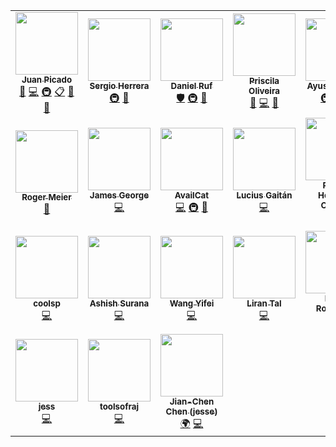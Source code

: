 <!-- ALL-CONTRIBUTORS-LIST:START - Do not remove or modify this section -->
<!-- markdownlint-disable -->
<table>
  <tr>
    <td align="center"><a href="https://www.linkedin.com/in/jotadeveloper/"><img src="https://avatars0.githubusercontent.com/u/558752?v=4" width="100px;" alt=""/><br /><sub><b>Juan Picado</b></sub></a><br /><a href="https://github.com/verdaccio/verdaccio/commits?author=juanpicado" title="Documentation">📖</a> <a href="https://github.com/verdaccio/verdaccio/commits?author=juanpicado" title="Code">💻</a> <a href="#infra-juanpicado" title="Infrastructure (Hosting, Build-Tools, etc)">🚇</a> <a href="#eventOrganizing-juanpicado" title="Event Organizing">📋</a> <a href="#blog-juanpicado" title="Blogposts">📝</a> <a href="#maintenance-juanpicado" title="Maintenance">🚧</a></td>
    <td align="center"><a href="https://github.com/sergiohgz"><img src="https://avatars3.githubusercontent.com/u/14012309?v=4" width="100px;" alt=""/><br /><sub><b>Sergio Herrera</b></sub></a><br /><a href="#infra-sergiohgz" title="Infrastructure (Hosting, Build-Tools, etc)">🚇</a> <a href="#maintenance-sergiohgz" title="Maintenance">🚧</a></td>
    <td align="center"><a href="https://daniel-ruf.de/"><img src="https://avatars1.githubusercontent.com/u/827205?v=4" width="100px;" alt=""/><br /><sub><b>Daniel Ruf</b></sub></a><br /><a href="#security-DanielRuf" title="Security">🛡️</a> <a href="#infra-DanielRuf" title="Infrastructure (Hosting, Build-Tools, etc)">🚇</a> <a href="#maintenance-DanielRuf" title="Maintenance">🚧</a></td>
    <td align="center"><a href="https://priscilawebdev.github.io/priscilaoliveira/"><img src="https://avatars1.githubusercontent.com/u/29228205?v=4" width="100px;" alt=""/><br /><sub><b>Priscila Oliveira</b></sub></a><br /><a href="#design-priscilawebdev" title="Design">🎨</a> <a href="https://github.com/verdaccio/verdaccio/commits?author=priscilawebdev" title="Code">💻</a> <a href="#maintenance-priscilawebdev" title="Maintenance">🚧</a></td>
    <td align="center"><a href="http://ayusharma.github.io/"><img src="https://avatars0.githubusercontent.com/u/6918450?v=4" width="100px;" alt=""/><br /><sub><b>Ayush Sharma</b></sub></a><br /><a href="#infra-ayusharma" title="Infrastructure (Hosting, Build-Tools, etc)">🚇</a> <a href="https://github.com/verdaccio/verdaccio/commits?author=ayusharma" title="Code">💻</a> <a href="#design-ayusharma" title="Design">🎨</a></td>
    <td align="center"><a href="https://github.com/trentearl"><img src="https://avatars2.githubusercontent.com/u/802857?v=4" width="100px;" alt=""/><br /><sub><b>Trent Earl</b></sub></a><br /><a href="https://github.com/verdaccio/verdaccio/commits?author=trentearl" title="Code">💻</a></td>
    <td align="center"><a href="https://github.com/jmwilkinson"><img src="https://avatars0.githubusercontent.com/u/17836030?v=4" width="100px;" alt=""/><br /><sub><b>jmwilkinson</b></sub></a><br /><a href="https://github.com/verdaccio/verdaccio/commits?author=jmwilkinson" title="Code">💻</a></td>
  </tr>
  <tr>
    <td align="center"><a href="https://github.com/bufferoverflow"><img src="https://avatars2.githubusercontent.com/u/378909?v=4" width="100px;" alt=""/><br /><sub><b>Roger Meier</b></sub></a><br /><a href="#plugin-bufferoverflow" title="Plugin/utility libraries">🔌</a></td>
    <td align="center"><a href="https://ghuser.io/jamesgeorge007"><img src="https://avatars2.githubusercontent.com/u/25279263?v=4" width="100px;" alt=""/><br /><sub><b>James George</b></sub></a><br /><a href="https://github.com/verdaccio/verdaccio/commits?author=jamesgeorge007" title="Code">💻</a></td>
    <td align="center"><a href="https://github.com/AvailCat"><img src="https://avatars3.githubusercontent.com/u/19658647?v=4" width="100px;" alt=""/><br /><sub><b>AvailCat</b></sub></a><br /><a href="https://github.com/verdaccio/verdaccio/commits?author=AvailCat" title="Code">💻</a> <a href="#infra-AvailCat" title="Infrastructure (Hosting, Build-Tools, etc)">🚇</a> <a href="#maintenance-AvailCat" title="Maintenance">🚧</a></td>
    <td align="center"><a href="https://www.luciusgaitan.com/"><img src="https://avatars0.githubusercontent.com/u/5970350?v=4" width="100px;" alt=""/><br /><sub><b>Lucius Gaitán</b></sub></a><br /><a href="https://github.com/verdaccio/verdaccio/commits?author=lgaitan" title="Code">💻</a></td>
    <td align="center"><a href="https://github.com/ramonornela"><img src="https://avatars1.githubusercontent.com/u/187946?v=4" width="100px;" alt=""/><br /><sub><b>Ramon Henrique Ornelas</b></sub></a><br /><a href="https://github.com/verdaccio/verdaccio/commits?author=ramonornela" title="Code">💻</a></td>
    <td align="center"><a href="https://people.freebsd.org/~mi/resume/"><img src="https://avatars1.githubusercontent.com/u/1486340?v=4" width="100px;" alt=""/><br /><sub><b>UnitedMarsupials-zz</b></sub></a><br /><a href="https://github.com/verdaccio/verdaccio/commits?author=UnitedMarsupials-zz" title="Code">💻</a></td>
    <td align="center"><a href="http://www.codingintrigue.co.uk/"><img src="https://avatars0.githubusercontent.com/u/9048902?v=4" width="100px;" alt=""/><br /><sub><b>Ryan Graham</b></sub></a><br /><a href="https://github.com/verdaccio/verdaccio/commits?author=ryan-codingintrigue" title="Code">💻</a></td>
  </tr>
  <tr>
    <td align="center"><a href="https://github.com/coolsp"><img src="https://avatars1.githubusercontent.com/u/1246647?v=4" width="100px;" alt=""/><br /><sub><b>coolsp</b></sub></a><br /><a href="https://github.com/verdaccio/verdaccio/commits?author=coolsp" title="Code">💻</a></td>
    <td align="center"><a href="http://ashishsurana.in/"><img src="https://avatars0.githubusercontent.com/u/5610944?v=4" width="100px;" alt=""/><br /><sub><b>Ashish Surana</b></sub></a><br /><a href="https://github.com/verdaccio/verdaccio/commits?author=ashishsurana" title="Code">💻</a></td>
    <td align="center"><a href="https://github.com/buffaybu"><img src="https://avatars3.githubusercontent.com/u/2025661?v=4" width="100px;" alt=""/><br /><sub><b>Wang Yifei</b></sub></a><br /><a href="https://github.com/verdaccio/verdaccio/commits?author=buffaybu" title="Code">💻</a></td>
    <td align="center"><a href="https://twitter.com/liran_tal"><img src="https://avatars1.githubusercontent.com/u/316371?v=4" width="100px;" alt=""/><br /><sub><b>Liran Tal</b></sub></a><br /><a href="https://github.com/verdaccio/verdaccio/commits?author=lirantal" title="Code">💻</a></td>
    <td align="center"><a href="https://github.com/brenordr"><img src="https://avatars2.githubusercontent.com/u/19731692?v=4" width="100px;" alt=""/><br /><sub><b>Breno Rodrigues</b></sub></a><br /><a href="https://github.com/verdaccio/verdaccio/commits?author=brenordr" title="Code">💻</a></td>
    <td align="center"><a href="https://github.com/jachstet-sea"><img src="https://avatars0.githubusercontent.com/u/7993508?v=4" width="100px;" alt=""/><br /><sub><b>jachstet-sea</b></sub></a><br /><a href="https://github.com/verdaccio/verdaccio/commits?author=jachstet-sea" title="Code">💻</a></td>
    <td align="center"><a href="https://patrik.votocek.cz/"><img src="https://avatars1.githubusercontent.com/u/112567?v=4" width="100px;" alt=""/><br /><sub><b>Patrik Votoček</b></sub></a><br /><a href="https://github.com/verdaccio/verdaccio/commits?author=Vrtak-CZ" title="Code">💻</a></td>
  </tr>
  <tr>
    <td align="center"><a href="https://github.com/monkeywithacupcake"><img src="https://avatars3.githubusercontent.com/u/7316730?v=4" width="100px;" alt=""/><br /><sub><b>jess</b></sub></a><br /><a href="https://github.com/verdaccio/verdaccio/commits?author=monkeywithacupcake" title="Code">💻</a></td>
    <td align="center"><a href="https://github.com/toolsofraj"><img src="https://avatars0.githubusercontent.com/u/2507152?v=4" width="100px;" alt=""/><br /><sub><b>toolsofraj</b></sub></a><br /><a href="https://github.com/verdaccio/verdaccio/commits?author=toolsofraj" title="Code">💻</a></td>
    <td align="center"><a href="https://github.com/ddhp"><img src="https://avatars1.githubusercontent.com/u/1715380?v=4" width="100px;" alt=""/><br /><sub><b>Jian-Chen Chen (jesse)</b></sub></a><br /><a href="#translation-ddhp" title="Translation">🌍</a> <a href="https://github.com/verdaccio/verdaccio/commits?author=ddhp" title="Code">💻</a></td>
  </tr>
</table>

<!-- markdownlint-enable -->
<!-- ALL-CONTRIBUTORS-LIST:END -->
